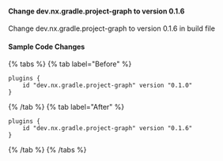 #### Change dev.nx.gradle.project-graph to version 0.1.6

Change dev.nx.gradle.project-graph to version 0.1.6 in build file

#### Sample Code Changes

{% tabs %}
{% tab label="Before" %}

```text {% fileName="build.gradle" %}
plugins {
	id "dev.nx.gradle.project-graph" version "0.1.0"
}
```

{% /tab %}
{% tab label="After" %}

```text {% fileName="build.gradle" %}
plugins {
    id "dev.nx.gradle.project-graph" version "0.1.6"
}
```

{% /tab %}
{% /tabs %}
